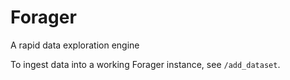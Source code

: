 # Forager
A rapid data exploration engine

To ingest data into a working Forager instance, see `/add_dataset`.
